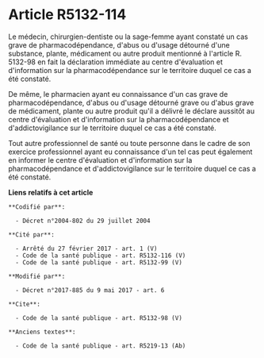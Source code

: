 # Article R5132-114

Le médecin, chirurgien-dentiste ou la sage-femme ayant constaté un cas grave de pharmacodépendance, d'abus ou d'usage
détourné d'une substance, plante, médicament ou autre produit mentionné à l'article R. 5132-98 en fait la déclaration
immédiate au centre d'évaluation et d'information sur la pharmacodépendance sur le territoire duquel ce cas a été constaté. 

De même, le pharmacien ayant eu connaissance d'un cas grave de pharmacodépendance, d'abus ou d'usage détourné grave ou d'abus
grave de médicament, plante ou autre produit qu'il a délivré le déclare aussitôt au centre d'évaluation et d'information sur
la pharmacodépendance et d'addictovigilance sur le territoire duquel ce cas a été constaté. 

Tout autre professionnel de santé ou toute personne dans le cadre de son exercice professionnel ayant eu connaissance d'un
tel cas peut également en informer le centre d'évaluation et d'information sur la pharmacodépendance et d'addictovigilance
sur le territoire duquel ce cas a été constaté.

**Liens relatifs à cet article**

	**Codifié par**:

	  - Décret n°2004-802 du 29 juillet 2004

	**Cité par**:

	  - Arrêté du 27 février 2017 - art. 1 (V)
	  - Code de la santé publique - art. R5132-116 (V)
	  - Code de la santé publique - art. R5132-99 (V)

	**Modifié par**:

	  - Décret n°2017-885 du 9 mai 2017 - art. 6

	**Cite**:

	  - Code de la santé publique - art. R5132-98 (V)

	**Anciens textes**:

	  - Code de la santé publique - art. R5219-13 (Ab)
